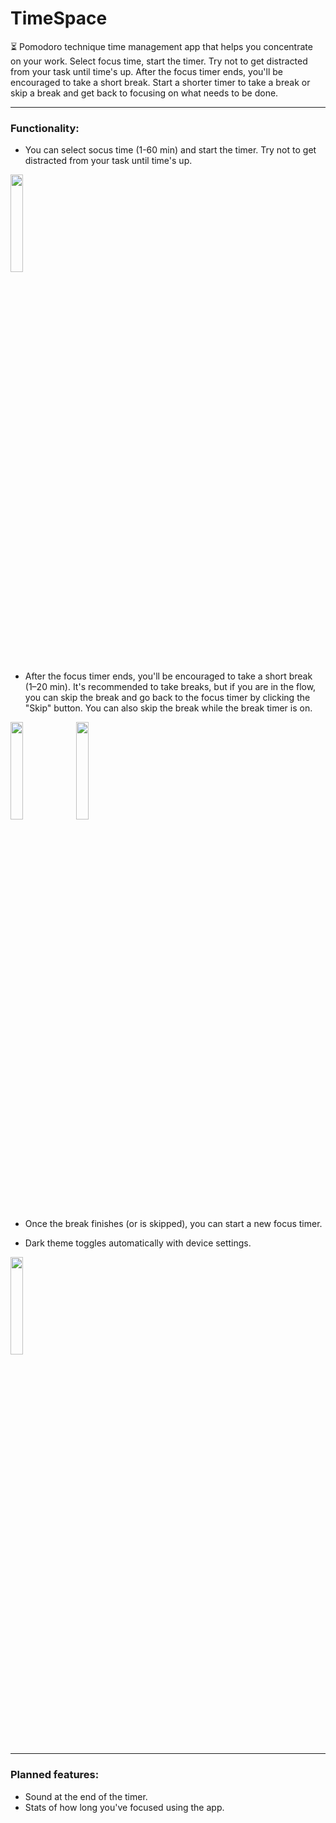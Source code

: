 # TimeSpace
⏳ Pomodoro technique time management app that helps you concentrate on your work.
Select focus time, start the timer. Try not to get distracted from your task until time's up. After the focus timer ends, you'll be encouraged to take a short break. Start a shorter timer to take a break or skip a break and get back to focusing on what needs to be done.

---
### Functionality:
- You can select socus time (1-60 min) and start the timer. Try not to get distracted from your task until time's up.

<img src="https://user-images.githubusercontent.com/47280443/232863197-5dea7380-3c96-476c-ae70-230cef24eaef.gif" width="20%" height="20%"/>

- After the focus timer ends, you'll be encouraged to take a short break (1–20 min). It's recommended to take breaks, but if you are in the flow, you can skip the break and go back to the focus timer by clicking the "Skip" button. You can also skip the break while the break timer is on. 

<img src="https://user-images.githubusercontent.com/47280443/232870107-9b06ee7e-a21e-49cf-9655-2aaf88a81b56.png" width="20%" height="20%"/> <img src="https://user-images.githubusercontent.com/47280443/232870873-e8c16018-e2ff-4e6a-bec9-ac6df6971264.png" width="20%" height="20%"/>

- Once the break finishes (or is skipped), you can start a new focus timer.

- Dark theme toggles automatically with device settings.

<img src="https://user-images.githubusercontent.com/47280443/232868492-a2ff8d25-ed96-4cd0-8114-d8279a659331.gif" width="20%" height="20%"/>

---
### Planned features:
- Sound at the end of the timer.
- Stats of how long you've focused using the app.
